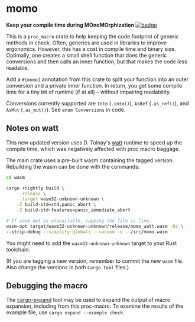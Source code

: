 # momo
**Keep your compile time during MOnoMOrphization**
[![badge](https://docs.rs/momo/badge.svg)](https://docs.rs/momo)

This is a `proc_macro` crate to help keeping the code footprint of
generic methods in check. Often, generics are used in libraries to
improve ergonomics.  However,  this has a cost in compile time and
binary size.  Optimally,  one creates a  small shell function that
does the generic conversions and then calls an inner function, but
that makes the code less readable.

Add a `#[momo]`  annotation from this crate to split your function
into an outer conversion and a private inner function.  In return,
you get some compile time for a tiny bit of runtime (if at all) –
without impairing readability.

Conversions currently supported are `Into` (`.into()`), `AsRef`
(`.as_ref()`), and `AsMut` (`.as_mut()`).  See `enum Conversions`
in code.


## Notes on watt

This new updated version uses D. Tolnay's [watt] runtime to speed
up the compile time, which was negatively affected with proc macro
baggage.

The main crate uses a pre-built wasm containing the tagged version.
Rebuilding the wasm can be done with the commands:

```bash
cd wasm

cargo +nightly build \
    --release \
    --target wasm32-unknown-unknown \
    -Z build-std=std,panic_abort \
    -Z build-std-features=panic_immediate_abort

# If wasm-opt is unavailable, copying the file is fine.
wasm-opt target/wasm32-unknown-unknown/release/momo_watt.wasm -Oz \
--strip-debug --simplify-globals --vacuum -o ../src/momo.wasm
```

You might need to add the  `wasm32-unknown-unknown` target to your
Rust toolchain.

[watt]: https://github.com/dtolnay/watt

(If you are tagging a new version, remember to commit the new `wasm` file.
Also change the versions in both `Cargo.toml` files.)

## Debugging the macro

The [cargo-expand] tool may be used to expand the output of macro expansion,
including from this proc-macro.  To examine the results of the example file,
use `cargo expand --example check`.

[cargo-expand]: https://github.com/dtolnay/cargo-expand

